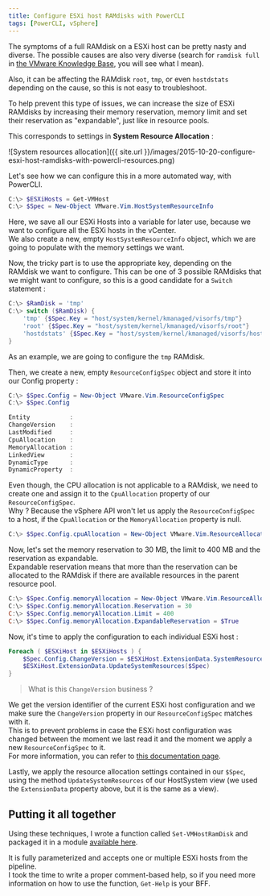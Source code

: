 ```yaml
---
title: Configure ESXi host RAMdisks with PowerCLI
tags: [PowerCLI, vSphere]
---
```


The symptoms of a full RAMdisk on a ESXi host can be pretty nasty and diverse. The possible causes are also very diverse (search for `ramdisk full` in [the VMware Knowledge Base](http://kb.vmware.com), you will see what I mean).  

Also, it can be affecting the RAMdisk `root`, `tmp`, or even `hostdstats` depending on the cause, so this is not easy to troubleshoot.  

To help prevent this type of issues, we can increase the size of ESXi RAMdisks by increasing their memory reservation, memory limit and set their reservation as "expandable", just like in resource pools.

This corresponds to settings in **System Resource Allocation** :  

![System resources allocation]({{ site.url }}/images/2015-10-20-configure-esxi-host-ramdisks-with-powercli-resources.png)  

Let's see how we can configure this in a more automated way, with PowerCLI.

```powershell
C:\> $ESXiHosts = Get-VMHost
C:\> $Spec = New-Object VMware.Vim.HostSystemResourceInfo
```

Here, we save all our ESXi Hosts into a variable for later use, because we want to configure all the ESXi hosts in the vCenter.  
We also create a new, empty `HostSystemResourceInfo` object, which we are going to populate with the memory settings we want.  

Now, the tricky part is to use the appropriate key, depending on the RAMdisk we want to configure. This can be one of 3 possible RAMdisks that we might want to configure, so this is a good candidate for a `Switch` statement :  

```powershell
C:\> $RamDisk = 'tmp'
C:\> switch ($RamDisk) {
    'tmp' {$Spec.Key = "host/system/kernel/kmanaged/visorfs/tmp"}
    'root' {$Spec.Key = "host/system/kernel/kmanaged/visorfs/root"}
    'hostdstats' {$Spec.Key = "host/system/kernel/kmanaged/visorfs/hostdstats"}
}
```

As an example, we are going to configure the `tmp` RAMdisk.  

Then, we create a new, empty `ResourceConfigSpec` object and store it into our Config property :

```powershell
C:\> $Spec.Config = New-Object VMware.Vim.ResourceConfigSpec
C:\> $Spec.Config

Entity           :
ChangeVersion    :
LastModified     :
CpuAllocation    :
MemoryAllocation :
LinkedView       :
DynamicType      :
DynamicProperty  :
```

Even though, the CPU allocation is not applicable to a RAMdisk, we need to create one and assign it to the `CpuAllocation` property of our `ResourceConfigSpec`.  
Why ? Because the vSphere API won't let us apply the `ResourceConfigSpec` to a host, if the `CpuAllocation` or the `MemoryAllocation` property is null.

```powershell
C:\> $Spec.Config.cpuAllocation = New-Object VMware.Vim.ResourceAllocationInfo
```

Now, let's set the memory reservation to 30 MB, the limit to 400 MB and the reservation as expandable.  
Expandable reservation means that more than the reservation can be allocated to the RAMdisk if there are available resources in the parent resource pool.

```powershell
C:\> $Spec.Config.memoryAllocation = New-Object VMware.Vim.ResourceAllocationInfo
C:\> $Spec.Config.memoryAllocation.Reservation = 30
C:\> $Spec.Config.memoryAllocation.Limit = 400
C:\> $Spec.Config.memoryAllocation.ExpandableReservation = $True
```

Now, it's time to apply the configuration to each individual ESXi host :

```powershell
Foreach ( $ESXiHost in $ESXiHosts ) {
    $Spec.Config.ChangeVersion = $ESXiHost.ExtensionData.SystemResources.Config.ChangeVersion
    $ESXiHost.ExtensionData.UpdateSystemResources($Spec)
}
```

> What is this `ChangeVersion` business ?  

We get the version identifier of the current ESXi host configuration and we make sure the `ChangeVersion` property in our `ResourceConfigSpec` matches with it.  
This is to prevent problems in case the ESXi host configuration was changed between the moment we last read it and the moment we apply a new `ResourceConfigSpec` to it.  
For more information, you can refer to [this documentation page](https://vdc-repo.vmware.com/vmwb-repository/dcr-public/bd170cdc-e03a-4701-b468-bcfba05da6b2/946a76df-5276-46fa-a10d-06f0f7d4078e/doc/vim.ResourceConfigSpec.html).  

Lastly, we apply the resource allocation settings contained in our `$Spec`, using the method `UpdateSystemResources` of our HostSystem view (we used the `ExtensionData` property above, but it is the same as a view).

## Putting it all together

Using these techniques, I wrote a function called `Set-VMHostRamDisk` and packaged it in a module [available here](https://github.com/MathieuBuisson/Powershell-VMware/tree/master/Set-VMHostRamDisk).  

It is fully parameterized and accepts one or multiple ESXi hosts from the pipeline.  
I took the time to write a proper comment-based help, so if you need more information on how to use the function, `Get-Help` is your BFF.
